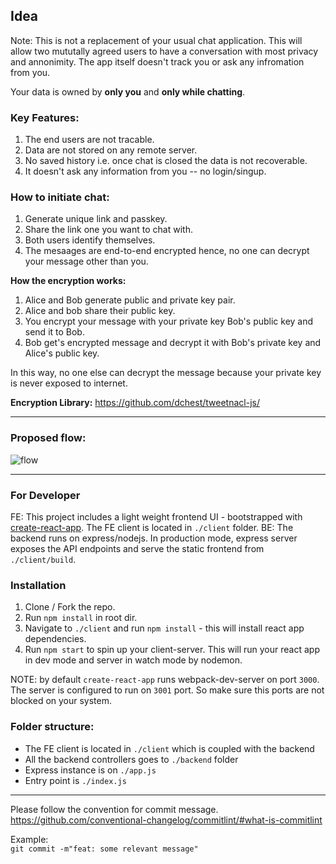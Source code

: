 ## Idea

Note: This is not a replacement of your usual chat application. This will allow two mututally agreed users to have a conversation with most privacy and annonimity. The app itself doesn't track you or ask any infromation from you.

Your data is owned by **only you** and **only while chatting**.

### Key Features:
1. The end users are not tracable.
2. Data are not stored on any remote server.
3. No saved history i.e. once chat is closed the data is not recoverable.
4. It doesn't ask any information from you -- no login/singup.


### How to initiate chat:  
1. Generate unique link and passkey.
2. Share the link one you want to chat with.  
3. Both users identify themselves.
4. The mesaages are end-to-end encrypted hence, no one can decrypt your message other than you.

**How the encryption works:**
1. Alice and Bob generate public and private key pair.
2. Alice and bob share their public key.
3. You encrypt your message with your private key Bob's public key and send it to Bob.
4. Bob get's encrypted message and decrypt it with Bob's private key and Alice's public key.

In this way, no one else can decrypt the message because your private key is never exposed to internet.


**Encryption Library:** https://github.com/dchest/tweetnacl-js/

---

### Proposed flow:
![flow](https://i.imgur.com/2GrBQMz.jpg)

---

### For Developer  
FE: This project includes a light weight frontend UI - bootstrapped with [create-react-app](https://reactjs.org/docs/create-a-new-react-app.html). The FE client is located in `./client` folder.
BE: The backend runs on express/nodejs. In production mode, express server exposes the API endpoints and serve the static frontend from `./client/build`.

### Installation
1. Clone / Fork the repo.
2. Run `npm install` in root dir.
3. Navigate to `./client` and run `npm install` - this will install react app dependencies.
4. Run `npm start` to spin up your client-server. This will run your react app in dev mode and server in watch mode by nodemon.

NOTE: by default `create-react-app` runs webpack-dev-server on port `3000`. The server is configured to run on `3001` port. So make sure this ports are not blocked on your system.

### Folder structure:
- The FE client is located in `./client` which is coupled with the backend
- All the backend controllers goes to `./backend` folder
- Express instance is on `./app.js`
- Entry point is `./index.js`

---
Please follow the convention for commit message.  
https://github.com/conventional-changelog/commitlint/#what-is-commitlint

Example:  
`git commit -m"feat: some relevant message"`

